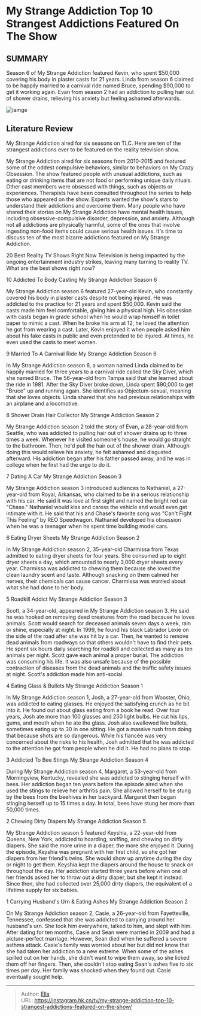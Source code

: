 # My Strange Addiction Top 10 Strangest Addictions Featured On The Show


## SUMMARY 


 Season 6 of My Strange Addiction featured Kevin, who spent $50,000 covering his body in plaster casts for 21 years. 
 Linda from season 6 claimed to be happily married to a carnival ride named Bruce, spending $90,000 to get it working again. 
 Evan from season 2 had an addiction to pulling hair out of shower drains, relieving his anxiety but feeling ashamed afterwards. 

![iamge](https://static1.srcdn.com/wordpress/wp-content/uploads/2023/10/my-strange-addiction-montage-with-emoji.jpg)

## Literature Review
My Strange Addiction aired for six seasons on TLC. Here are ten of the strangest addictions ever to be featured on the reality television show.




My Strange Addiction aired for six seasons from 2010-2015 and featured some of the oddest compulsive behaviors, similar to behaviors on My Crazy Obsession. The show featured people with unusual addictions, such as eating or drinking items that are not food or performing unique daily rituals. Other cast members were obsessed with things, such as objects or experiences. Therapists have been consulted throughout the series to help those who appeared on the show. Experts wanted the show&#39;s stars to understand their addictions and overcome them.
Many people who have shared their stories on My Strange Addiction have mental health issues, including obsessive-compulsive disorder, depression, and anxiety. Although not all addictions are physically harmful, some of the ones that involve ingesting non-food items could cause serious health issues. It&#39;s time to discuss ten of the most bizarre addictions featured on My Strange Addiction.
            
 
 20 Best Reality TV Shows Right Now 
Television is being impacted by the ongoing entertainment industry strikes, leaving many turning to reality TV. What are the best shows right now?













 








 10  Addicted To Body Casting 
My Strange Addiction Season 6
        

My Strange Addiction season 6 featured 27-year-old Kevin, who constantly covered his body in plaster casts despite not being injured. He was addicted to the practice for 21 years and spent $50,000. Kevin said the casts made him feel comfortable, giving him a physical high. His obsession with casts began in grade school when he would wrap himself in toilet paper to mimic a cast. When he broke his arm at 12, he loved the attention he got from wearing a cast. Later, Kevin enjoyed it when people asked him about his fake casts in public and even pretended to be injured. At times, he even used the casts to meet women.





 9  Married To A Carnival Ride 
My Strange Addiction Season 6


 







In My Strange Addiction season 6, a woman named Linda claimed to be happily married for three years to a carnival ride called the Sky Diver, which she named Bruce. The 56-year-old from Tampa said that she learned about the ride in 1981. After the Sky Diver broke down, Linda spent $90,000 to get &#34;Bruce&#34; up and running again. She identifies as Objectum-sexual, meaning that she loves objects. Linda shared that she had previous relationships with an airplane and a locomotive.





 8  Shower Drain Hair Collector 
My Strange Addiction Season 2
        

My Strange Addiction season 2 told the story of Evan, a 28-year-old from Seattle, who was addicted to pulling hair out of shower drains up to three times a week. Whenever he visited someone&#39;s house, he would go straight to the bathroom. Then, he&#39;d pull the hair out of the shower drain. Although doing this would relieve his anxiety, he felt ashamed and disgusted afterward. His addiction began after his father passed away, and he was in college when he first had the urge to do it.





 7  Dating A Car 
My Strange Addiction Season 3


 







My Strange Addiction season 3 introduced audiences to Nathaniel, a 27-year-old from Royal, Arkansas, who claimed to be in a serious relationship with his car. He said it was love at first sight and named the bright red car &#34;Chase.&#34; Nathaniel would kiss and caress the vehicle and would even get intimate with it. He said that his and Chase&#39;s favorite song was &#34;Can&#39;t Fight This Feeling&#34; by REO Speedwagon. Nathaniel developed his obsession when he was a teenager when he spent time building model cars.





 6  Eating Dryer Sheets 
My Strange Addiction Season 2
        

In My Strange Addiction season 2, 35-year-old Charmissa from Texas admitted to eating dryer sheets for four years. She consumed up to eight dryer sheets a day, which amounted to nearly 3,000 dryer sheets every year. Charmissa was addicted to chewing them because she loved the clean laundry scent and taste. Although snacking on them calmed her nerves, their chemicals can cause cancer. Charmissa was worried about what she had done to her body.





 5  Roadkill Addict 
My Strange Addiction Season 3
        

Scott, a 34-year-old, appeared in My Strange Addiction season 3. He said he was hooked on removing dead creatures from the road because he loves animals. Scott would search for deceased animals seven days a week, rain or shine, especially at night. In 1999, he found his black Labrador Lexie on the side of the road after she was hit by a car. Then, he wanted to remove dead animals from roadways so that others wouldn&#39;t have to find their pets.
He spent six hours daily searching for roadkill and collected as many as ten animals per night. Scott gave each animal a proper burial. The addiction was consuming his life. It was also unsafe because of the possible contraction of diseases from the dead animals and the traffic safety issues at night. Scott&#39;s addiction made him anti-social.





 4  Eating Glass &amp; Bullets 
My Strange Addiction Season 1
        

In My Strange Addiction season 1, Josh, a 27-year-old from Wooster, Ohio, was addicted to eating glasses. He enjoyed the satisfying crunch as he bit into it. He found out about glass eating from a book he read. Over four years, Josh ate more than 100 glasses and 250 light bulbs.
He cut his lips, gums, and mouth when he ate the glass. Josh also swallowed live bullets, sometimes eating up to 30 in one sitting. He got a massive rush from doing that because shots are so dangerous. While his fiancée was very concerned about the risks to his health, Josh admitted that he was addicted to the attention he got from people when he did it. He had no plans to stop.





 3  Addicted To Bee Stings 
My Strange Addiction Season 4
        

During My Strange Addiction season 4, Margaret, a 53-year-old from Morningview, Kentucky, revealed she was addicted to stinging herself with bees. Her addiction began ten years before the episode aired when she used the stings to relieve her arthritis pain. She allowed herself to be stung by the bees from the beehives in her backyard. Margaret then began stinging herself up to 15 times a day. In total, bees have stung her more than 50,000 times.





 2  Chewing Dirty Diapers 
My Strange Addiction Season 5
        

My Strange Addiction season 5 featured Keyshia, a 22-year-old from Queens, New York, addicted to hoarding, sniffing, and chewing on dirty diapers. She said the more urine in a diaper, the more she enjoyed it. During the episode, Keyshia was pregnant with her first child, so she got her diapers from her friend&#39;s twins.
She would show up anytime during the day or night to get them. Keyshia kept the diapers around the house to snack on throughout the day. Her addiction started three years before when one of her friends asked her to throw out a dirty diaper, but she kept it instead. Since then, she had collected over 25,000 dirty diapers, the equivalent of a lifetime supply for six babies.





 1  Carrying Husband&#39;s Urn &amp; Eating Ashes 
My Strange Addiction Season 2
        

On My Strange Addiction season 2, Casie, a 26-year-old from Fayetteville, Tennessee, confessed that she was addicted to carrying around her husband&#39;s urn. She took him everywhere, talked to him, and slept with him. After dating for ten months, Casie and Sean were married in 2009 and had a picture-perfect marriage.
However, Sean died when he suffered a severe asthma attack. Casie&#39;s family was worried about her but did not know that she had taken her addiction to a new extreme. When some of the ashes spilled out on her hands, she didn&#39;t want to wipe them away, so she licked them off her fingers. Then, she couldn&#39;t stop eating Sean&#39;s ashes five to six times per day. Her family was shocked when they found out. Casie eventually sought help.

---

> Author: [Ella](https://instagram.hk.cn/)  
> URL: https://instagram.hk.cn/tv/my-strange-addiction-top-10-strangest-addictions-featured-on-the-show/  

